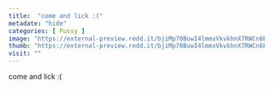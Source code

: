```yaml
---
title:  "come and lick :("
metadate: "hide"
categories: [ Pussy ]
image: "https://external-preview.redd.it/bjiMp70BuwI4lmmxVkvkhnX7RWCn6EdO-Xlzsl6QuMI.jpg?auto=webp&s=9a813ff6e16eff9cfffdc4f1eec6b6c27088d260"
thumb: "https://external-preview.redd.it/bjiMp70BuwI4lmmxVkvkhnX7RWCn6EdO-Xlzsl6QuMI.jpg?width=960&crop=smart&auto=webp&s=3f6109fc4d1932898007f61b4b79cc45e2fffc93"
visit: ""
---
```

come and lick :(
